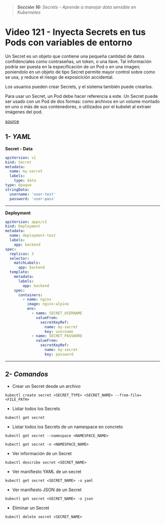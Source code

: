 > _**Sección 16:** Secrets - Aprende a manejar data sensible en Kubernetes_

# Video 121 - Inyecta Secrets en tus Pods con variables de entorno

Un Secret es un objeto que contiene una pequeña cantidad de datos confidenciales como contraseñas, un token, o una llave. Tal información podría ser puesta en la especificación de un Pod o en una imagen; poniendolo en un objeto de tipo Secret permite mayor control sobre como se usa, y reduce el riesgo de exposicición accidental.

Los usuarios pueden crear Secrets, y el sistema también puede crearlos.

Para usar un Secret, un Pod debe hacer referencia a este. Un Secret puede ser usado con un Pod de dos formas: como archivos en un volume montado en uno o más de sus contenedores, o utilizados por el kubelet al extraer imágenes del pod.

[source](https://kubernetes.io/es/docs/concepts/configuration/secret/)

## 1- _YAML_

**Secret - Data**
```yaml
apiVersion: v1
kind: Secret
metadata:
  name: my-secret
  labels:
    type: data
type: Opaque
stringData:
  username: 'user-test'
  password: 'user-pass'
```

---

**Deployment**
```yaml
apiVersion: apps/v1
kind: Deployment
metadata:
  name: deployment-test
  labels:
    app: backend
spec:
  replicas: 3
  selector:
    matchLabels:
      app: backend
  template:
    metadata:
      labels:
        app: backend
    spec:
      containers:
        - name: nginx
          image: nginx:alpine
          env:
            - name: SECRET_USERNAME
              valueFrom:
                secretKeyRef:
                  name: my-secret
                  key: username
            - name: SECRET_PASSWORD
              valueFrom:
                secretKeyRef:
                  name: my-secret
                  key: password
```

---

## 2- _Comandos_

- Crear un Secret desde un archivo

```shell
kubectl create secret <SECRET_TYPE> <SECRET_NAME> --from-file=<FILE_PATH>
```

- Listar todos los Secrets

```shell
kubectl get secret
```

- Listar todos los Secrets de un namespace en concreto

```shell
kubectl get secret --namespace <NAMESPACE_NAME>
```

```shell
kubectl get secret -n <NAMESPACE_NAME>
```

- Ver información de un Secret

```shell
kubectl describe secret <SECRET_NAME>
```

- Ver manifiesto YAML de un secret

```shell
kubectl get secret <SECRET_NAME> -o yaml
```

- Ver manifiesto JSON de un Secret

```shell
kubectl get secret <SECRET_NAME> -o json
```

- Eliminar un Secret

```shell
kubectl delete secret <SECRET_NAME>
```